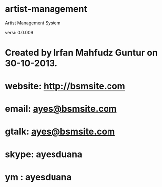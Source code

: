 artist-management
=================

Artist Management System

versi: 0.0.009

# Created by Irfan Mahfudz Guntur on 30-10-2013.
# website: http://bsmsite.com
# email: ayes@bsmsite.com
# gtalk: ayes@bsmsite.com
# skype: ayesduana
# ym : ayesduana
